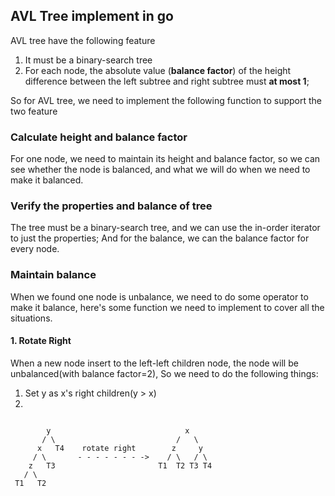 ## AVL Tree implement in go

AVL tree have the following feature
1. It must be a binary-search tree
2. For each node, the absolute value (**balance factor**) of the height difference between the left subtree and right subtree must **at most 1**;


So for AVL tree, we need to implement the following function to support the two feature

### Calculate height and balance factor
For one node, we need to maintain its height and balance factor, so we can see whether the node is balanced, and what we will do when we need to make it balanced.

### Verify the properties and balance of tree
The tree must be a binary-search tree, and we can use the in-order iterator to just the properties;
And for the balance, we can the balance factor for every node.

### Maintain balance
When we found one node is unbalance, we need to do some operator to make it balance, here's some function we need to implement to cover all the situations.

#### 1. Rotate Right
When a new node insert to the left-left children node, the node will be unbalanced(with balance factor=2),
So we need to do the following things:
1. Set y as x's right children(y > x)
2. 
```

        y                              x
       / \                           /   \
      x   T4    rotate right        z     y
     / \       - - - - - - - ->    / \   / \
    z   T3                       T1  T2 T3 T4
   / \
 T1   T2
```



